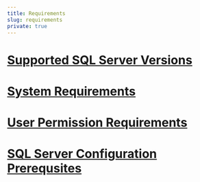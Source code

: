 ```yaml
---
title: Requirements
slug: requirements
private: true
---
```


# [Supported SQL Server Versions](supported-sql-servers.md)  
# [System Requirements](system-requirements.md)  
# [User Permission Requirements](user-permission-requirements.md)  
# [SQL Server Configuration Prerequsites](sql-server-configuration.md)